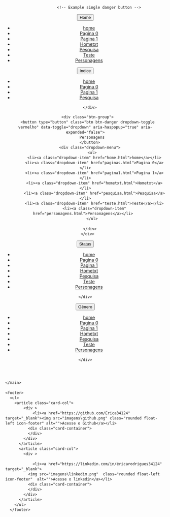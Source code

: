 <!DOCTYPE html>
<html lang="pt-BR">
<head>
    <meta charset="UTF-8">
    <meta http-equiv="X-UA-Compatible" content="IE=edge">
    <meta name="viewport" content="width=device-width, initial-scale=1.0">
    <title>Rick and Morty </title>
    <script src="https://cdn.jsdelivr.net/npm/bootstrap@5.0.0-beta3/dist/js/bootstrap.bundle.min.js" integrity="sha384-JEW9xMcG8R+pH31jmWH6WWP0WintQrMb4s7ZOdauHnUtxwoG2vI5DkLtS3qm9Ekf" crossorigin="anonymous"></script>
    <script src="https://cdn.jsdelivr.net/npm/@popperjs/core@2.9.1/dist/umd/popper.min.js" integrity="sha384-SR1sx49pcuLnqZUnnPwx6FCym0wLsk5JZuNx2bPPENzswTNFaQU1RDvt3wT4gWFG" crossorigin="anonymous"></script>
    <script src="https://cdn.jsdelivr.net/npm/bootstrap@5.0.0-beta3/dist/js/bootstrap.min.js" integrity="sha384-j0CNLUeiqtyaRmlzUHCPZ+Gy5fQu0dQ6eZ/xAww941Ai1SxSY+0EQqNXNE6DZiVc" crossorigin="anonymous"></script>
    <link rel="stylesheet" href="https://maxcdn.bootstrapcdn.com/bootstrap/3.3.7/css/bootstrap.min.css">
    <script src="https://ajax.googleapis.com/ajax/libs/jquery/3.3.1/jquery.min.js"></script>
    <script src="https://maxcdn.bootstrapcdn.com/bootstrap/3.3.7/js/bootstrap.min.js"></script>
    <link rel="stylesheet" href="style.css">
    <script src="pok.js"></script>
    
</head>
<body class="bege">
    <header class="espaco" >
        
                <!-- Example single danger button -->
<div class="btn-group">
    <button type="button" class="btn btn-danger dropdown-toggle rosa" data-toggle="dropdown" aria-haspopup="true" aria-expanded="false">
      Home
    </button>
    <div class="dropdown-menu">
      <ul>
        <li><a class="dropdown-item" href="home.html">home</a></li>
        <li><a class="dropdown-item" href="paginas.html">Pagina 0</a></li>
        <li><a class="dropdown-item" href="pagina1.html">Pagina 1</a></li>
        <li><a class="dropdown-item" href="hometxt.html">Hometxt</a></li>
        <li><a class="dropdown-item" href="pesquisa.html">Pesquisa</a></li>
        <li><a class="dropdown-item" href="teste.html">Teste</a></li>
        <li><a class="dropdown-item" href="personagens.html">Personagens</a></li>  
      </ul>
        </div>
  </div>
  <!-- Example single danger button -->
 
  <!--<div class="btn-group">
    <button type="button" class="btn btn-danger dropdown-toggle azul" data-toggle="dropdown" aria-haspopup="true" aria-expanded="false">
      Índice
    </button>
    <div class="dropdown-menu">
    <ul>
      <li><a class="dropdown-item" href="home.html">Home</a></li>
      <li><a class="dropdown-item" href="#">índice</a></li>
    </ul>

        </div>
  </div> -->
  <div class="btn-group">
    <button type="button" class="btn btn-danger dropdown-toggle azul" data-toggle="dropdown" aria-haspopup="true" aria-expanded="false">
      índice
    </button>
    <div class="dropdown-menu">
      <ul>
      <li><a class="dropdown-item " href="home.html">home</a></li>
      <li><a class="dropdown-item active" href="paginas.html">Pagina 0</a></li>
      <li><a class="dropdown-item" href="pagina1.html">Pagina 1</a></li>
      <li><a class="dropdown-item" href="hometxt.html">Pesquisa</a></li></ul>
      
        </div>
  </div>
 <!-- Example single danger button -->

      <div class="btn-group">
      <button type="button" class="btn btn-danger dropdown-toggle vermelho" data-toggle="dropdown" aria-haspopup="true" aria-expanded="false">
          Personagens
        </button>
        <div class="dropdown-menu">
          <ul>
            <li><a class="dropdown-item" href="home.html">home</a></li>
            <li><a class="dropdown-item" href="paginas.html">Pagina 0</a></li>
            <li><a class="dropdown-item" href="pagina1.html">Pagina 1</a></li>
            <li><a class="dropdown-item" href="hometxt.html">Hometxt</a></li>
            <li><a class="dropdown-item" href="pesquisa.html">Pesquisa</a></li>
            <li><a class="dropdown-item" href="teste.html">Teste</a></li>
            <li><a class="dropdown-item" href="personagens.html">Personagens</a></li>  
          </ul>

        </div>
      </div>
      
  <!-- Example single danger button -->
<div class="btn-group">
    <button type="button" class="btn btn-danger dropdown-toggle verde" data-toggle="dropdown" aria-haspopup="true" aria-expanded="false">
      Status
    </button>
    <div class="dropdown-menu">
      <ul>
        <li><a class="dropdown-item" href="home.html">home</a></li>
        <li><a class="dropdown-item" href="paginas.html">Pagina 0</a></li>
        <li><a class="dropdown-item" href="pagina1.html">Pagina 1</a></li>
        <li><a class="dropdown-item" href="hometxt.html">Hometxt</a></li>
        <li><a class="dropdown-item" href="pesquisa.html">Pesquisa</a></li>
        <li><a class="dropdown-item" href="teste.html">Teste</a></li>
        <li><a class="dropdown-item" href="personagens.html">Personagens</a></li>  
      </ul>
      
      
    </div>
  </div>
             
  <div class="btn-group">
    <button type="button" class="btn btn-danger dropdown-toggle amarelo" data-toggle="dropdown" aria-haspopup="true" aria-expanded="false">
      Gênero
    </button>
    <div class="dropdown-menu">
      <ul>
        <li><a class="dropdown-item" href="home.html">home</a></li>
        <li><a class="dropdown-item" href="paginas.html">Pagina 0</a></li>
        <li><a class="dropdown-item" href="pagina1.html">Pagina 1</a></li>
        <li><a class="dropdown-item" href="hometxt.html">Hometxt</a></li>
        <li><a class="dropdown-item" href="pesquisa.html">Pesquisa</a></li>
        <li><a class="dropdown-item" href="teste.html">Teste</a></li>
        <li><a class="dropdown-item" href="personagens.html">Personagens</a></li>  
      </ul>
   
         
      
    </div>
  </div>
    </header>
    <main class="imagemFundo"><h1></h1></main>
    
    </main>
    
    <footer> 
      <ul>
        <article class="card-col">
            <div >
                <li><a href="https://github.com/Erica34124" target="_blank"><img src="imagens\github.png" class="rounded float-left icon-footer" alt="">Acesse o Github</a></li>
              <div class="card-container">
              </div>
            </div>
          </article>
          <article class="card-col">
            <div >
                
                <li><a href="https://linkedin.com/in/éricarodrigues34124" target="_blank">
              <img src="imagens\linkedim.png"  class="rounded float-left icon-footer"  alt="">Acesse o linkedin</a></li>
              <div class="card-container">
              </div>
            </div>
          </article>
        </ul>
      </footer>    
    
</body>




</html>
